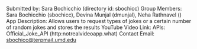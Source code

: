 Submitted by: Sara Bochicchio (directory id: sbochicc)
Group Members: Sara Bochicchio (sbochicc), Devina Munjal (dmunjal), Neha Rathnavel ()
App Description: Allows users to request types of jokes or a certain number of random jokes and stores the results
YouTube Video Link: 
APIs: Official_Joke_API (http:notrealvideoapp.what)
Contact Email:  sbochicc@terpmail.umd.edu